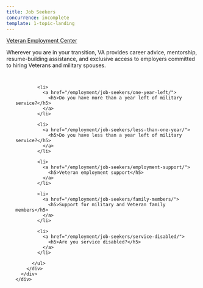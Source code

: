```yaml
---
title: Job Seekers
concurrence: incomplete
template: 1-topic-landing
---
```


<div class="main" role="main" markdown="0">

<div class="action-bar">
  <div class="row">
    <div class="small-12 columns">
      <a class="usa-button-primary" href="https://www.vets.gov/veterans-employment-center/">Veteran Employment Center</a>
    </div>
  </div>
</div>

<div class="section one" markdown="0">
<div class="primary" markdown="0">
<div class="row" markdown="0">
<div class="small-12 columns" markdown="1">

Wherever you are in your transition, VA provides career advice, mentorship, resume-building assistance, and exclusive access to employers committed to hiring Veterans and military spouses.

</div>
</div>
</div>

  <div class="navigation">
    <div class="row">
      <div class="small-12 columns">
          <ul class="small-block-grid-1 medium-block-grid-3 cards small">

            <li>
              <a href="/employment/job-seekers/one-year-left/">
                <h5>Do you have more than a year left of military service?</h5>
              </a>
            </li>

            <li>
              <a href="/employment/job-seekers/less-than-one-year/">
                <h5>Do you have less than a year left of military service?</h5>
              </a>
            </li>

            <li>
              <a href="/employment/job-seekers/employment-support/">
                <h5>Veteran employment support</h5>
              </a>
            </li>

            <li>
              <a href="/employment/job-seekers/family-members/">
                <h5>Support for military and Veteran family members</h5>
              </a>
            </li>

            <li>
              <a href="/employment/job-seekers/service-disabled/">
                <h5>Are you service disabled?</h5>
              </a>
            </li>

          </ul>
        </div>
      </div>
    </div>  
  </div>
</div>
